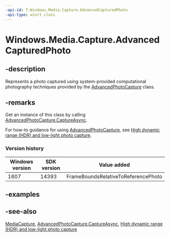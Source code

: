 ```yaml
---
-api-id: T:Windows.Media.Capture.AdvancedCapturedPhoto
-api-type: winrt class
---
```


<!-- Class syntax.
public class AdvancedCapturedPhoto : Windows.Media.Capture.IAdvancedCapturedPhoto, Windows.Media.Capture.IAdvancedCapturedPhoto2
-->

# Windows.Media.Capture.AdvancedCapturedPhoto

## -description
Represents a photo captured using system-provided computational photography techniques provided by the [AdvancedPhotoCapture](advancedphotocapture.md) class.

## -remarks
Get an instance of this class by calling [AdvancedPhotoCapture.CaptureAsync](advancedphotocapture_captureasync_2078018041.md).

For how-to guidance for using [AdvancedPhotoCapture](advancedphotocapture.md), see [High dynamic range (HDR) and low-light photo capture](https://msdn.microsoft.com/windows/uwp/audio-video-camera/high-dynamic-range-hdr-photo-capture).

### Version history

| Windows version | SDK version | Value added |
| -- | -- | -- |
| 1607 | 14393 | FrameBoundsRelativeToReferencePhoto |

## -examples

## -see-also
[MediaCapture](mediacapture.md), [AdvancedPhotoCapture.CaptureAsync](advancedphotocapture_captureasync_2078018041.md), [High dynamic range (HDR) and low-light photo capture](https://msdn.microsoft.com/windows/uwp/audio-video-camera/high-dynamic-range-hdr-photo-capture)
